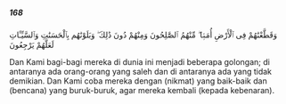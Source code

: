 ##### 168

<span class="ayah">وَقَطَّعْنَٰهُمْ فِى ٱلْأَرْضِ أُمَمًۭا ۖ مِّنْهُمُ ٱلصَّٰلِحُونَ وَمِنْهُمْ دُونَ ذَٰلِكَ ۖ وَبَلَوْنَٰهُم بِٱلْحَسَنَٰتِ وَٱلسَّيِّـَٔاتِ لَعَلَّهُمْ يَرْجِعُونَ</span>

<span class="ayah_translation">Dan Kami bagi-bagi mereka di dunia ini menjadi beberapa golongan; di antaranya ada orang-orang yang saleh dan di antaranya ada yang tidak demikian. Dan Kami coba mereka dengan (nikmat) yang baik-baik dan (bencana) yang buruk-buruk, agar mereka kembali (kepada kebenaran).</span>
